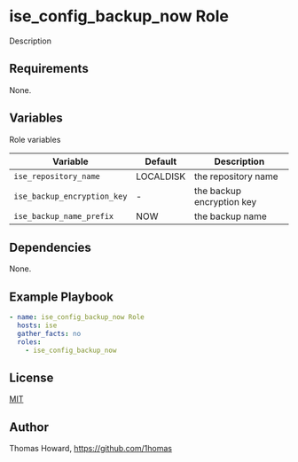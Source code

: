 # ise_config_backup_now Role

Description

## Requirements

None.

## Variables

Role variables

| Variable                      | Default   | Description |
| ----------------------------- | --------- | ----------- |
| `ise_repository_name`         | LOCALDISK | the repository name |
| `ise_backup_encryption_key`   | -         | the backup encryption key |
| `ise_backup_name_prefix`      | NOW       | the backup name |

## Dependencies

None.

## Example Playbook

```yaml
- name: ise_config_backup_now Role
  hosts: ise
  gather_facts: no
  roles:
    - ise_config_backup_now
```

## License

[MIT](https://mit-license.org/)

## Author

Thomas Howard, <https://github.com/1homas>
